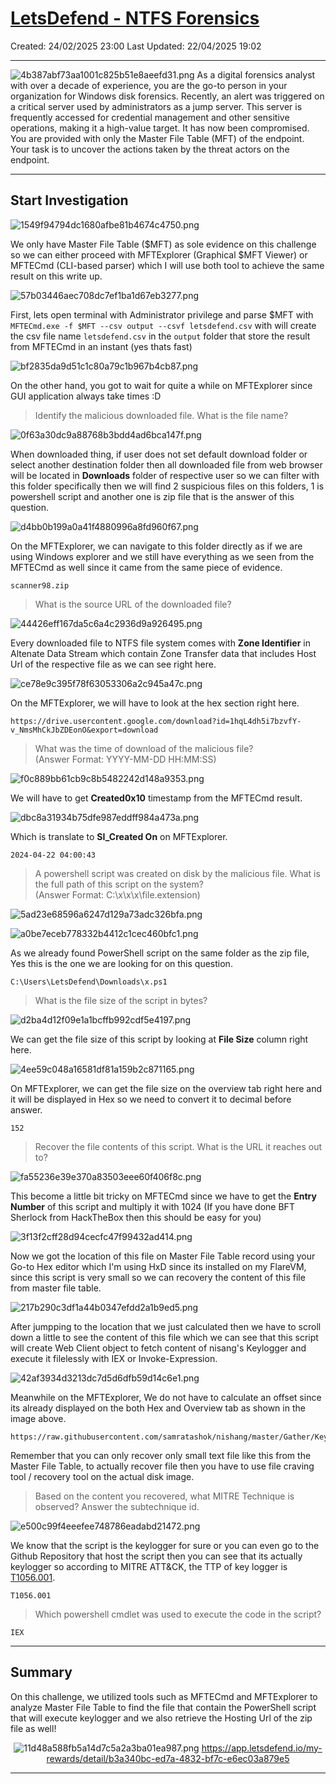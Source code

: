 # [LetsDefend - NTFS Forensics](https://app.letsdefend.io/challenge/ntfs-forensics)
Created: 24/02/2025 23:00
Last Updated: 22/04/2025 19:02
* * *
![4b387abf73aa1001c825b51e8aeefd31.png](/resources/4b387abf73aa1001c825b51e8aeefd31.png)
As a digital forensics analyst with over a decade of experience, you are the go-to person in your organization for Windows disk forensics. Recently, an alert was triggered on a critical server used by administrators as a jump server. This server is frequently accessed for credential management and other sensitive operations, making it a high-value target. It has now been compromised. You are provided with only the Master File Table (MFT) of the endpoint. Your task is to uncover the actions taken by the threat actors on the endpoint.
* * *
## Start Investigation
![1549f94794dc1680afbe81b4674c4750.png](/resources/1549f94794dc1680afbe81b4674c4750.png)

We only have Master File Table ($MFT) as sole evidence on this challenge so we can either proceed with MFTExplorer (Graphical $MFT Viewer) or MFTECmd (CLI-based parser) which I will use both tool to achieve the same result on this write up.

![57b03446aec708dc7ef1ba1d67eb3277.png](/resources/57b03446aec708dc7ef1ba1d67eb3277.png)

First, lets open terminal with Administrator privilege and parse $MFT with `MFTECmd.exe -f $MFT --csv output --csvf letsdefend.csv` with will create the csv file name `letsdefend.csv` in the `output` folder that store the result from MFTECmd in an instant (yes thats fast)

![bf2835da9d51c1c80a79c1b967b4cb87.png](/resources/bf2835da9d51c1c80a79c1b967b4cb87.png)

On the other hand, you got to wait for quite a while on MFTExplorer since GUI application always take times :D

>Identify the malicious downloaded file. What is the file name?

![0f63a30dc9a88768b3bdd4ad6bca147f.png](/resources/0f63a30dc9a88768b3bdd4ad6bca147f.png)

When downloaded thing, if user does not set default download folder or select another destination folder then all downloaded file from web browser will be located in **Downloads** folder of respective user so we can filter with this folder specifically then we will find 2 suspicious files on this folders, 1 is powershell script and another one is zip file that is the answer of this question.

![d4bb0b199a0a41f4880996a8fd960f67.png](/resources/d4bb0b199a0a41f4880996a8fd960f67.png)

On the MFTExplorer, we can navigate to this folder directly as if we are using Windows explorer and we still have everything as we seen from the MFTECmd as well since it came from the same piece of evidence.

```
scanner98.zip
```

>What is the source URL of the downloaded file?

![44426eff167da5c6a4c2936d9a926495.png](/resources/44426eff167da5c6a4c2936d9a926495.png)

Every downloaded file to NTFS file system comes with **Zone Identifier** in Altenate Data Stream which contain Zone Transfer data that includes Host Url of the respective file as we can see right here.

![ce78e9c395f78f63053306a2c945a47c.png](/resources/ce78e9c395f78f63053306a2c945a47c.png)

On the MFTExplorer, we will have to look at the hex section right here.

```
https://drive.usercontent.google.com/download?id=1hqL4dh5i7bzvfY-v_NmsMhCkJbZDEonO&export=download
```

>What was the time of download of the malicious file? <br>
(Answer Format: YYYY-MM-DD HH:MM:SS)

![f0c889bb61cb9c8b5482242d148a9353.png](/resources/f0c889bb61cb9c8b5482242d148a9353.png)

We will have to get **Created0x10** timestamp from the MFTECmd result.

![dbc8a31934b75dfe987eddff984a473a.png](/resources/dbc8a31934b75dfe987eddff984a473a.png)

Which is translate to **SI_Created On** on MFTExplorer.

```
2024-04-22 04:00:43
```

>A powershell script was created on disk by the malicious file. What is the full path of this script on the system? <br>
(Answer Format: C:\x\x\x\file.extension)

![5ad23e68596a6247d129a73adc326bfa.png](/resources/5ad23e68596a6247d129a73adc326bfa.png)

![a0be7eceb778332b4412c1cec460bfc1.png](/resources/a0be7eceb778332b4412c1cec460bfc1.png)

As we already found PowerShell script on the same folder as the zip file, Yes this is the one we are looking for on this question.

```
C:\Users\LetsDefend\Downloads\x.ps1
```

>What is the file size of the script in bytes?

![d2ba4d12f09e1a1bcffb992cdf5e4197.png](/resources/d2ba4d12f09e1a1bcffb992cdf5e4197.png)

We can get the file size of this script by looking at **File Size** column right here.

![4ee59c048a16581df81a159b2c871165.png](/resources/4ee59c048a16581df81a159b2c871165.png)

On MFTExplorer, we can get the file size on the overview tab right here and it will be displayed in Hex so we need to convert it to decimal before answer.

```
152
```

>Recover the file contents of this script. What is the URL it reaches out to?

![fa55236e39e370a83503eee60f406f8c.png](/resources/fa55236e39e370a83503eee60f406f8c.png)

This become a little bit tricky on MFTECmd since we have to get the **Entry Number** of this script and multiply it with 1024 (If you have done BFT Sherlock from HackTheBox then this should be easy for you)

![3f13f2cff28d94cecfc47f99432ad414.png](/resources/3f13f2cff28d94cecfc47f99432ad414.png)

Now we got the location of this file on Master File Table record using your Go-to Hex editor which I'm using HxD since its installed on my FlareVM, since this script is very small so we can recovery the content of this file from master file table.

![217b290c3df1a44b0347efdd2a1b9ed5.png](/resources/217b290c3df1a44b0347efdd2a1b9ed5.png)

After jumpping to the location that we just calculated then we have to scroll down a little to see the content of this file which we can see that this script will create Web Client object to fetch content of nisang's Keylogger and execute it filelessly with IEX or Invoke-Expression.

![42af3934d3213dc7d5d6dfb59d14c6e1.png](/resources/42af3934d3213dc7d5d6dfb59d14c6e1.png)

Meanwhile on the MFTExplorer, We do not have to calculate an offset since its already displayed on the both Hex and Overview tab as shown in the image above.

```
https://raw.githubusercontent.com/samratashok/nishang/master/Gather/Keylogger.ps1
```

Remember that you can only recover only small text file like this from the Master File Table, to actually recover file then you have to use file craving tool / recovery tool on the actual disk image.

>Based on the content you recovered, what MITRE Technique is observed? Answer the subtechnique id.

![e500c99f4eeefee748786eadabd21472.png](/resources/e500c99f4eeefee748786eadabd21472.png)

We know that the script is the keylogger for sure or you can even go to the Github Repository that host the script then you can see that its actually keylogger so according to MITRE ATT&CK, the TTP of key logger is [T1056.001](https://attack.mitre.org/techniques/T1056/001/).

```
T1056.001
```

>Which powershell cmdlet was used to execute the code in the script?
```
IEX
```

* * *
## Summary
On this challenge, we utilized tools such as MFTECmd and MFTExplorer to analyze Master File Table to find the file that contain the PowerShell script that will execute keylogger and we also retrieve the Hosting Url of the zip file as well!

<div align=center>

![11d48a588fb5a14d7c5a2a3ba01ea987.png](/resources/11d48a588fb5a14d7c5a2a3ba01ea987.png)
https://app.letsdefend.io/my-rewards/detail/b3a340bc-ed7a-4832-bf7c-e6ec03a879e5
</div>

* * *
